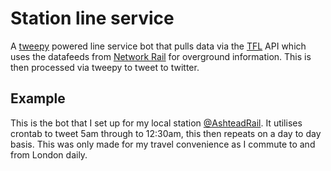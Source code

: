 # Station line service
A [tweepy](https://www.tweepy.org/) powered line service bot that pulls data via the [TFL](https://api.tfl.gov.uk/) API which uses the datafeeds from [Network Rail](https://datafeeds.networkrail.co.uk/) for overground information. This is then processed via tweepy to tweet to twitter.

## Example
This is the bot that I set up for my local station [@AshteadRail](https://twitter.com/AshteadRail). It utilises crontab to tweet 5am through to 12:30am, this then repeats on a day to day basis. This was only made for my travel convenience as I commute to and from London daily.
